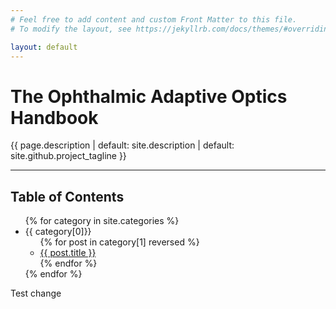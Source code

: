 ```yaml
---
# Feel free to add content and custom Front Matter to this file.
# To modify the layout, see https://jekyllrb.com/docs/themes/#overriding-theme-defaults

layout: default
---
```



<h1 class="display-4">The Ophthalmic Adaptive Optics Handbook</h1>
<p class="lead">{{ page.description | default: site.description | default: site.github.project_tagline }}</p>
<hr />

## Table of Contents

<ul>
{% for category in site.categories %}
    <li>
    {{ category[0]}} 
        <ul>
    {% for post in category[1] reversed %}
        <li>
        <a class="" href="{{ post.url | prepend:site.baseurl }}">{{ post.title }}</a>
        </li>
    {% endfor %}
        </ul>
    </li>
{% endfor %}
</ul>


Test change
